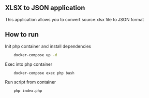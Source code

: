 ## XLSX to JSON application
This application allows you to convert source.xlsx file to JSON format  

## How to run
Init php container and install dependencies
```bash
    docker-compose up -d
```

Exec into php container
```bash
    docker-compose exec php bash
```

Run script from container

```bash
    php index.php
```

